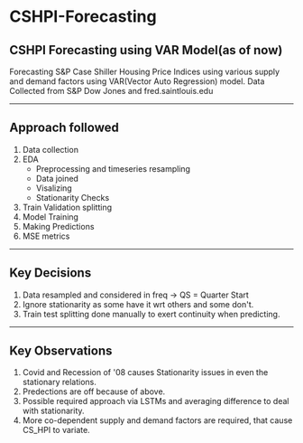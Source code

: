 # CSHPI-Forecasting

## CSHPI Forecasting using VAR Model(as of now)

Forecasting S&P Case Shiller Housing Price Indices using various supply and demand factors using VAR(Vector Auto Regression) model. Data Collected from S&P Dow Jones and fred.saintlouis.edu

---

## Approach followed

1. Data collection
2. EDA
    * Preprocessing and timeseries resampling
    * Data joined
    * Visalizing
    * Stationarity Checks
3. Train Validation splitting
4. Model Training
5. Making Predictions
6. MSE metrics

---

## Key Decisions

1. Data resampled and considered in freq -> QS = Quarter Start
2. Ignore stationarity as some have it wrt others and some don't.
3. Train test splitting done manually to exert continuity when predicting.

---

## Key Observations

1. Covid and Recession of '08 causes Stationarity issues in even the stationary relations.
2. Predections are off because of above.
3. Possible required approach via LSTMs and averaging difference to deal with stationarity.
4. More co-dependent supply and demand factors are required, that cause CS_HPI to variate.
